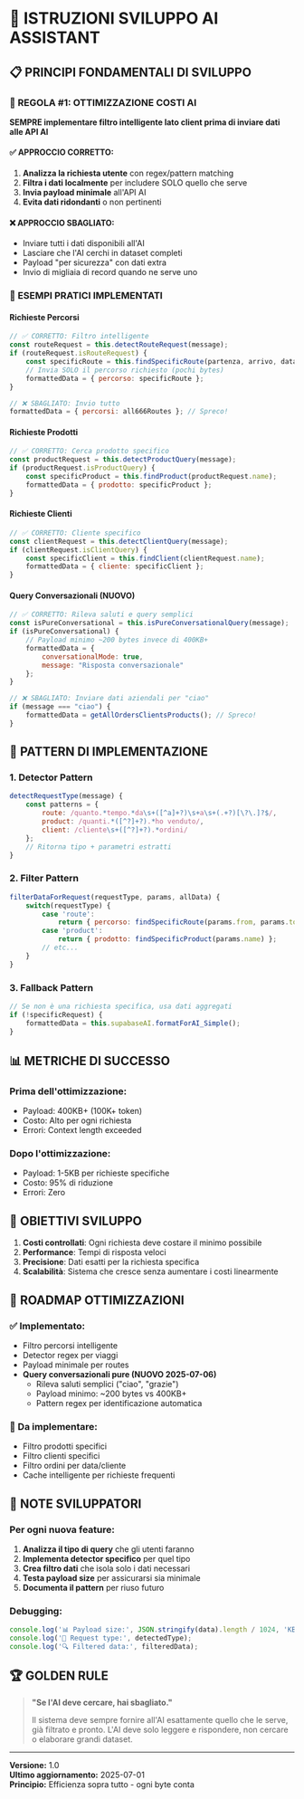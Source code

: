 # 🤖 ISTRUZIONI SVILUPPO AI ASSISTANT

## 📋 PRINCIPI FONDAMENTALI DI SVILUPPO

### 🚨 REGOLA #1: OTTIMIZZAZIONE COSTI AI
**SEMPRE implementare filtro intelligente lato client prima di inviare dati alle API AI**

#### ✅ APPROCCIO CORRETTO:
1. **Analizza la richiesta utente** con regex/pattern matching
2. **Filtra i dati localmente** per includere SOLO quello che serve
3. **Invia payload minimale** all'API AI
4. **Evita dati ridondanti** o non pertinenti

#### ❌ APPROCCIO SBAGLIATO:
- Inviare tutti i dati disponibili all'AI
- Lasciare che l'AI cerchi in dataset completi
- Payload "per sicurezza" con dati extra
- Invio di migliaia di record quando ne serve uno

### 🎯 ESEMPI PRATICI IMPLEMENTATI

#### Richieste Percorsi
```javascript
// ✅ CORRETTO: Filtro intelligente
const routeRequest = this.detectRouteRequest(message);
if (routeRequest.isRouteRequest) {
    const specificRoute = this.findSpecificRoute(partenza, arrivo, data);
    // Invia SOLO il percorso richiesto (pochi bytes)
    formattedData = { percorso: specificRoute };
}

// ❌ SBAGLIATO: Invio tutto
formattedData = { percorsi: all666Routes }; // Spreco!
```

#### Richieste Prodotti
```javascript
// ✅ CORRETTO: Cerca prodotto specifico
const productRequest = this.detectProductQuery(message);
if (productRequest.isProductQuery) {
    const specificProduct = this.findProduct(productRequest.name);
    formattedData = { prodotto: specificProduct };
}
```

#### Richieste Clienti
```javascript
// ✅ CORRETTO: Cliente specifico
const clientRequest = this.detectClientQuery(message);
if (clientRequest.isClientQuery) {
    const specificClient = this.findClient(clientRequest.name);
    formattedData = { cliente: specificClient };
}
```

#### Query Conversazionali (NUOVO)
```javascript
// ✅ CORRETTO: Rileva saluti e query semplici
const isPureConversational = this.isPureConversationalQuery(message);
if (isPureConversational) {
    // Payload minimo ~200 bytes invece di 400KB+
    formattedData = {
        conversationalMode: true,
        message: "Risposta conversazionale"
    };
}

// ❌ SBAGLIATO: Inviare dati aziendali per "ciao"
if (message === "ciao") {
    formattedData = getAllOrdersClientsProducts(); // Spreco!
}
```

## 🔧 PATTERN DI IMPLEMENTAZIONE

### 1. Detector Pattern
```javascript
detectRequestType(message) {
    const patterns = {
        route: /quanto.*tempo.*da\s+([^a]+?)\s+a\s+(.+?)[\?\.]?$/,
        product: /quanti.*([^?]+?).*ho venduto/,
        client: /cliente\s+([^?]+?).*ordini/
    };
    // Ritorna tipo + parametri estratti
}
```

### 2. Filter Pattern
```javascript
filterDataForRequest(requestType, params, allData) {
    switch(requestType) {
        case 'route':
            return { percorso: findSpecificRoute(params.from, params.to) };
        case 'product':
            return { prodotto: findSpecificProduct(params.name) };
        // etc...
    }
}
```

### 3. Fallback Pattern
```javascript
// Se non è una richiesta specifica, usa dati aggregati
if (!specificRequest) {
    formattedData = this.supabaseAI.formatForAI_Simple();
}
```

## 📊 METRICHE DI SUCCESSO

### Prima dell'ottimizzazione:
- Payload: 400KB+ (100K+ token)
- Costo: Alto per ogni richiesta
- Errori: Context length exceeded

### Dopo l'ottimizzazione:
- Payload: 1-5KB per richieste specifiche
- Costo: 95% di riduzione
- Errori: Zero

## 🎯 OBIETTIVI SVILUPPO

1. **Costi controllati**: Ogni richiesta deve costare il minimo possibile
2. **Performance**: Tempi di risposta veloci
3. **Precisione**: Dati esatti per la richiesta specifica
4. **Scalabilità**: Sistema che cresce senza aumentare i costi linearmente

## 🚀 ROADMAP OTTIMIZZAZIONI

### ✅ Implementato:
- Filtro percorsi intelligente
- Detector regex per viaggi
- Payload minimale per routes
- **Query conversazionali pure (NUOVO 2025-07-06)**
  - Rileva saluti semplici ("ciao", "grazie")
  - Payload minimo: ~200 bytes vs 400KB+
  - Pattern regex per identificazione automatica

### 🔄 Da implementare:
- Filtro prodotti specifici
- Filtro clienti specifici  
- Filtro ordini per data/cliente
- Cache intelligente per richieste frequenti

## 📝 NOTE SVILUPPATORI

### Per ogni nuova feature:
1. **Analizza il tipo di query** che gli utenti faranno
2. **Implementa detector specifico** per quel tipo
3. **Crea filtro dati** che isola solo i dati necessari
4. **Testa payload size** per assicurarsi sia minimale
5. **Documenta il pattern** per riuso futuro

### Debugging:
```javascript
console.log('📊 Payload size:', JSON.stringify(data).length / 1024, 'KB');
console.log('🎯 Request type:', detectedType);
console.log('🔍 Filtered data:', filteredData);
```

## 🏆 GOLDEN RULE

> **"Se l'AI deve cercare, hai sbagliato."**
> 
> Il sistema deve sempre fornire all'AI esattamente quello che le serve, già filtrato e pronto. L'AI deve solo leggere e rispondere, non cercare o elaborare grandi dataset.

---

**Versione:** 1.0  
**Ultimo aggiornamento:** 2025-07-01  
**Principio:** Efficienza sopra tutto - ogni byte conta